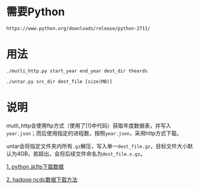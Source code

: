 # 需要Python
    
    https://www.python.org/downloads/release/python-2711/
    

# 用法

    ./mutli_http.py start_year end_year dest_dir theards

    ./untar.py src_dir dest_file [size(MB)]

# 说明
    
mutli_http会使用ftp方式（使用了[1]中代码）获取年度数据表，并写入`year.json`；而后使用指定的进程数，按照`year.json`，采用http方式下载。
    
untar会将指定文件夹内所有`.gz`解压，写入单一`dest_file.gz`，目标文件大小默认为4GB，若超出，会将后续文件命名为`dest_file.x.gz`。
    

[1. python 从ftp下载数据](http://www.cnblogs.com/fengfenggirl/archive/2013/04/04/2998997.html)

[2. hadoop ncdc数据下载方法](http://blog.csdn.net/liufeng1980423/article/details/39004095)
